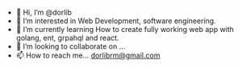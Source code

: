 - 👋 Hi, I’m @dorlib
- 👀 I’m interested in Web Development, software engineering.
- 🌱 I’m currently learning How to create fully working web app with golang, ent, grpahql and react. 
- 💞️ I’m looking to collaborate on ...
- 📫 How to reach me... dorlibrm@gmail.com

<!---
dorlib/dorlib is a ✨ special ✨ repository because its `README.md` (this file) appears on your GitHub profile.
You can click the Preview link to take a look at your changes.
--->
